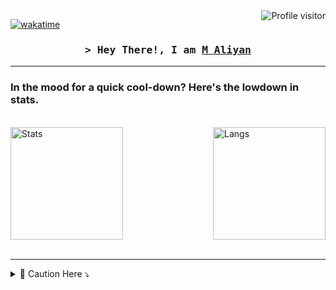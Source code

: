 <a href="https://wakatime.com/@muhdaliyan">
  <img align="right" src="https://komarev.com/ghpvc/?username=muhdaliyan&label=Visitors&color=0e75b6&style=flat" alt="Profile visitor" />
</a>


[![wakatime](https://wakatime.com/badge/user/407809e7-b660-4bdb-a594-069de86293df.svg)](https://wakatime.com/@407809e7-b660-4bdb-a594-069de86293df)

<h3 align="center">
        <samp>&gt; Hey There!, I am
                <b><a target="_blank" href="https://www.linkedin.com/in/muhdaliyan">M Aliyan</a></b>
        </samp>
</h3>


<hr>

### In the mood for a quick cool-down? Here's the lowdown in stats.

<br/>

<a href="https://www.linkedin.com/in/muhdaliyan/" target="_blank">
  <img alt="Stats" align="left" height="180px" src="https://github-readme-streak-stats.herokuapp.com/?user=muhdaliyan&theme=radical&border=7F3FBF&background=0D1117"/>
</a>

<a href="https://www.linkedin.com/in/muhdaliyan/" target="_blank">
  <img alt="Langs" align="right" height="180px" src="https://github-readme-stats.vercel.app/api/wakatime?username=muhdaliyan&amp;layout=compact&show_icons=true&count_private=true&theme=react&border_color=7F3FBF&bg_color=0D1117&title_color=F85D7F&icon_color=F8D866"/>
</a>

<br clear="left">
<!--
<a href="https://www.linkedin.com/in/muhdaliyan/" target="_blank">
  <img alt="Langs" align="right" height="150px" src="https://denvercoder1-github-readme-stats.vercel.app/api?username=muhdaliyan&show_icons=true&count_private=true&theme=react&border_color=7F3FBF&bg_color=0D1117&title_color=F85D7F&icon_color=F8D866"/>
</a>
--!>

<br>
<hr>
<details>

<summary> 🌟 Caution Here ⤵️ </summary>

## About Me

An ML/AI Developer and proficient programmer specializing in modern machine learning and artificial intelligence applications.
Formerly adept in diverse domains including Web Development, Game Development, Shopify Development, and Graphic Design.
Leveraging a robust background in programming, I'm passionate about crafting innovative solutions that merge technology with creativity.

[You wanna check my Linkdlin](https://www.linkedin.com/in/muhdaliyan/)

- [ ] Ummm i can ...
- [x] Python
- [x] Django
- [x] sklearn
- [x] tensorflow
- [x] etc
<br>

> Can decipher data like a detective decodes cryptic clues, except I don't need a magnifying glass, just a powerful computer and a cup of coffee. ☕


```ruby
   print("Strive for progress, not perfection.")
```
<a href="https://www.linkedin.com/in/muhdaliyan/">
  <img alt="Stats" align="center" height="200px" src="https://github-readme-stats.vercel.app/api?username=muhdaliyan&show_icons=true&theme=transparent&rank_icon=github"/>
</a>

<br clear="left">


### 💻Tech Stack
![Python](https://img.shields.io/badge/python-3670A0?style=for-the-badge&logo=python&logoColor=ffdd54) ![Django](https://img.shields.io/badge/django-%23092E20.svg?style=for-the-badge&logo=django&logoColor=white) ![SQLite](https://img.shields.io/badge/sqlite-%2307405e.svg?style=for-the-badge&logo=sqlite&logoColor=white)  ![scikit-learn](https://img.shields.io/badge/scikit--learn-%23F7931E.svg?style=for-the-badge&logo=scikit-learn&logoColor=white) ![TensorFlow](https://img.shields.io/badge/TensorFlow-%23FF6F00.svg?style=for-the-badge&logo=TensorFlow&logoColor=white) ![Keras](https://img.shields.io/badge/Keras-%23D00000.svg?style=for-the-badge&logo=Keras&logoColor=white)  ![PyTorch](https://img.shields.io/badge/PyTorch-%23EE4C2C.svg?style=for-the-badge&logo=PyTorch&logoColor=white) ![NumPy](https://img.shields.io/badge/numpy-%23013243.svg?style=for-the-badge&logo=numpy&logoColor=white) ![Pandas](https://img.shields.io/badge/pandas-%23150458.svg?style=for-the-badge&logo=pandas&logoColor=white)  ![AWS](https://img.shields.io/badge/AWS-%23FF9900.svg?style=for-the-badge&logo=amazon-aws&logoColor=white) ![Figma](https://img.shields.io/badge/figma-%23F24E1E.svg?style=for-the-badge&logo=figma&logoColor=white)

<hr>

## My Stats
<br/>

![](https://github-profile-summary-cards.vercel.app/api/cards/profile-details?username=muhdaliyan&theme=radical)

<br/><br/>

![M Aliyan Graph](https://github-readme-activity-graph.vercel.app/graph?username=muhdaliyan&custom_title=M%20Aliyan's%20GitHub%20Activity%20Graph&bg_color=0D1117&color=7F3FBF&line=7F3FBF&point=7F3FBF&area_color=FFFFFF&title_color=FFFFFF&area=true)
</details>


